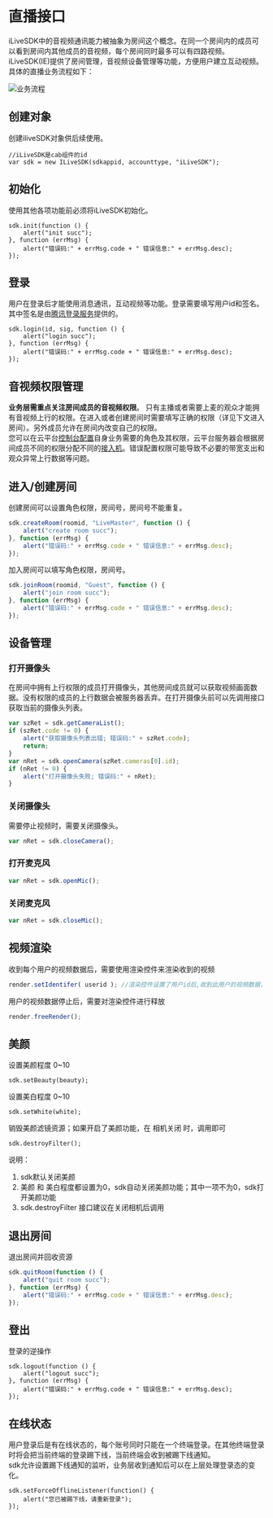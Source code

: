 # 直播接口

iLiveSDK中的音视频通讯能力被抽象为房间这个概念。在同一个房间内的成员可以看到房间内其他成员的音视频，每个房间同时最多可以有四路视频。iLiveSDK(IE)提供了房间管理，音视频设备管理等功能，方便用户建立互动视频。具体的直播业务流程如下：

![业务流程](http://imgcache.tcecqpoc.fsphere.cn/image/mc.qcloudimg.com/static/img/e6632b362fbc90745505823b1dc295bd/image.png)

## 创建对象
创建iliveSDK对象供后续使用。

```
//iLiveSDK是cab组件的id
var sdk = new ILiveSDK(sdkappid, accounttype, "iLiveSDK");
```

## 初始化
使用其他各项功能前必须将iLiveSDK初始化。

```
sdk.init(function () {
    alert("init succ");
}, function (errMsg) {
    alert("错误码:" + errMsg.code + " 错误信息:" + errMsg.desc);
});
```

## 登录
用户在登录后才能使用消息通讯，互动视频等功能。登录需要填写用户id和签名。其中签名是由[腾讯登录服务](http://tcecqpoc.fsphere.cn/document/product/269/1507)提供的。

```
sdk.login(id, sig, function () {
    alert("login succ");
}, function (errMsg) {
    alert("错误码:" + errMsg.code + " 错误信息:" + errMsg.desc);
});
```

## 音视频权限管理

**业务层需重点关注房间成员的音视频权限**。 只有主播或者需要上麦的观众才能拥有音视频上行的权限。在进入或者创建房间时需要填写正确的权限（详见下文进入房间）。另外成员允许在房间内改变自己的权限。   
您可以在云平台[控制台配置](https://github.com/zhaoyang21cn/suixinbo_doc/blob/master/SPEARConfig.md)自身业务需要的角色及其权限，云平台服务器会根据房间成员不同的权限分配不同的[接入机](http://tcecqpoc.fsphere.cn/document/product/268/7651)。错误配置权限可能导致不必要的带宽支出和观众异常上行数据等问题。



## 进入/创建房间
创建房间可以设置角色权限，房间号，房间号不能重复。

```js
sdk.createRoom(roomid, "LiveMaster", function () {
    alert("create room succ");
}, function (errMsg) {
    alert("错误码:" + errMsg.code + " 错误信息:" + errMsg.desc);
});
```
加入房间可以填写角色权限，房间号。

```js
sdk.joinRoom(roomid, "Guest", function () {
    alert("join room succ");
}, function (errMsg) {
    alert("错误码:" + errMsg.code + " 错误信息:" + errMsg.desc);
});
```

## 设备管理

### 打开摄像头
在房间中拥有上行权限的成员打开摄像头，其他房间成员就可以获取视频画面数据。没有权限的成员的上行数据会被服务器丢弃。在打开摄像头前可以先调用接口获取当前的摄像头列表。

```js
var szRet = sdk.getCameraList();
if (szRet.code != 0) {
    alert("获取摄像头列表出错; 错误码:" + szRet.code);
    return;
}
var nRet = sdk.openCamera(szRet.cameras[0].id);
if (nRet != 0) {
    alert("打开摄像头失败; 错误码:" + nRet);
}
```
### 关闭摄像头
需要停止视频时，需要关闭摄像头。

```js
var nRet = sdk.closeCamera();
```
### 打开麦克风

```js
var nRet = sdk.openMic();
```
### 关闭麦克风

```js
var nRet = sdk.closeMic();
```
## 视频渲染
收到每个用户的视频数据后，需要使用渲染控件来渲染收到的视频

```js
render.setIdentifer( userid ); //渲染控件设置了用户id后,收到此用户的视频数据，将会自动渲染
```
用户的视频数据停止后，需要对渲染控件进行释放

```js
render.freeRender();
```

##  美颜
设置美颜程度 0~10

```JS
sdk.setBeauty(beauty);
```

设置美白程度 0~10

```JS
sdk.setWhite(white);
```

 销毁美颜滤镜资源；如果开启了美颜功能，在 相机关闭 时，调用即可

```JS
sdk.destroyFilter();
```

说明：
 1. sdk默认关闭美颜
 2. 美颜 和 美白程度都设置为0，sdk自动关闭美颜功能；其中一项不为0，sdk打开美颜功能
 3. sdk.destroyFilter 接口建议在关闭相机后调用





## 退出房间
退出房间并回收资源

```js
sdk.quitRoom(function () {
    alert("quit room succ");
}, function (errMsg) {
    alert("错误码:" + errMsg.code + " 错误信息:" + errMsg.desc);
});
```




## 登出
登录的逆操作

```
sdk.logout(function () {
    alert("logout succ");
}, function (errMsg) {
    alert("错误码:" + errMsg.code + " 错误信息:" + errMsg.desc);
});
```

## 在线状态
用户登录后是有在线状态的，每个账号同时只能在一个终端登录。在其他终端登录时将会把当前终端的登录踢下线，当前终端会收到被踢下线通知。   
sdk允许设置踢下线通知的监听，业务层收到通知后可以在上层处理登录态的变化。
```
sdk.setForceOfflineListener(function() {
    alert("您已被踢下线，请重新登录");
});
```
